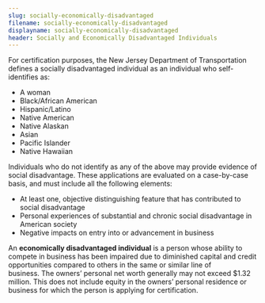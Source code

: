 ```yaml
---
slug: socially-economically-disadvantaged
filename: socially-economically-disadvantaged
displayname: socially-economically-disadvantaged
header: Socially and Economically Disadvantaged Individuals
---
```


For certification purposes, the New Jersey Department of Transportation defines a socially disadvantaged individual as an individual who self-identifies as:

- A woman
- Black/African American
- Hispanic/Latino
- Native American
- Native Alaskan
- Asian
- Pacific Islander
- Native Hawaiian

Individuals who do not identify as any of the above may provide evidence of social disadvantage. These applications are evaluated on a case-by-case basis, and must include all the following elements:

- At least one, objective distinguishing feature that has contributed to social disadvantage
- Personal experiences of substantial and chronic social disadvantage in American society
- Negative impacts on entry into or advancement in business

An **economically disadvantaged individual** is a person whose ability to compete in business has been impaired due to diminished capital and credit opportunities compared to others in the same or similar line of business. The owners’ personal net worth generally may not exceed $1.32 million. This does not include equity in the owners’ personal residence or business for which the person is applying for certification.
